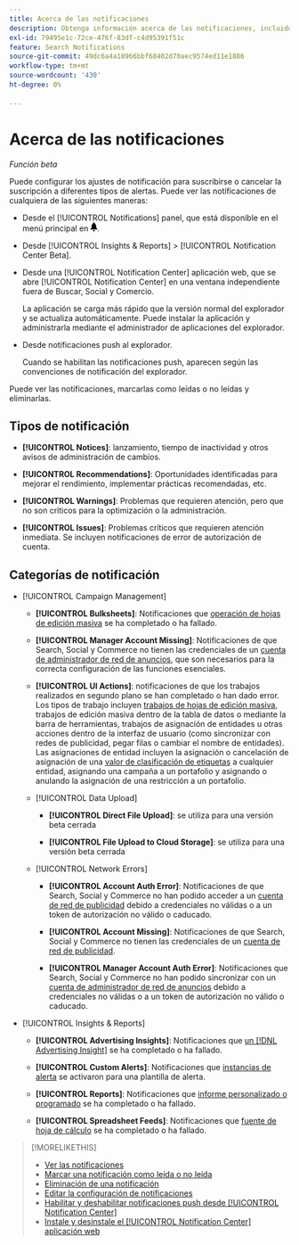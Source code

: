 ```yaml
---
title: Acerca de las notificaciones
description: Obtenga información acerca de las notificaciones, incluidos los distintos tipos y categorías.
exl-id: 79495e1c-72ce-476f-83df-c4d95391f51c
feature: Search Notifications
source-git-commit: 49dc6a4a18966bbf68402d70aec9574ed11e1886
workflow-type: tm+mt
source-wordcount: '430'
ht-degree: 0%

---
```


# Acerca de las notificaciones

*Función beta*

Puede configurar los ajustes de notificación para suscribirse o cancelar la suscripción a diferentes tipos de alertas. Puede ver las notificaciones de cualquiera de las siguientes maneras:

* Desde el [!UICONTROL Notifications] panel, que está disponible en el menú principal en ![Notificaciones](/help/search-social-commerce/assets/notifications-panel.png "Notificaciones").

* Desde [!UICONTROL Insights & Reports] > [!UICONTROL Notification Center Beta].

* Desde una [!UICONTROL Notification Center] aplicación web, que se abre [!UICONTROL Notification Center] en una ventana independiente fuera de Buscar, Social y Comercio.

  La aplicación se carga más rápido que la versión normal del explorador y se actualiza automáticamente. Puede instalar la aplicación y administrarla mediante el administrador de aplicaciones del explorador.

* Desde notificaciones push al explorador.

  Cuando se habilitan las notificaciones push, aparecen según las convenciones de notificación del explorador.

Puede ver las notificaciones, marcarlas como leídas o no leídas y eliminarlas.

## Tipos de notificación

* **[!UICONTROL Notices]**: lanzamiento, tiempo de inactividad y otros avisos de administración de cambios.

* **[!UICONTROL Recommendations]**: Oportunidades identificadas para mejorar el rendimiento, implementar prácticas recomendadas, etc.

* **[!UICONTROL Warnings]**: Problemas que requieren atención, pero que no son críticos para la optimización o la administración.

* **[!UICONTROL Issues]**: Problemas críticos que requieren atención inmediata. Se incluyen notificaciones de error de autorización de cuenta.

## Categorías de notificación

* [!UICONTROL Campaign Management]

   * **[!UICONTROL Bulksheets]**: Notificaciones que [operación de hojas de edición masiva](/help/search-social-commerce/campaign-management/bulksheets/bulksheet-about.md) se ha completado o ha fallado.

   * **[!UICONTROL Manager Account Missing]**: Notificaciones de que Search, Social y Commerce no tienen las credenciales de un [cuenta de administrador de red de anuncios](/help/search-social-commerce/admin/manager-accounts.md), que son necesarios para la correcta configuración de las funciones esenciales.

   * **[!UICONTROL UI Actions]**: notificaciones de que los trabajos realizados en segundo plano se han completado o han dado error. Los tipos de trabajo incluyen [trabajos de hojas de edición masiva](/help/search-social-commerce/campaign-management/bulksheets/bulksheet-about.md), trabajos de edición masiva dentro de la tabla de datos o mediante la barra de herramientas, trabajos de asignación de entidades u otras acciones dentro de la interfaz de usuario (como sincronizar con redes de publicidad, pegar filas o cambiar el nombre de entidades). Las asignaciones de entidad incluyen la asignación o cancelación de asignación de una [valor de clasificación de etiquetas](/help/search-social-commerce/campaign-management/label-classifications/classification-about.md) a cualquier entidad, asignando una campaña a un portafolio y asignando o anulando la asignación de una restricción a un portafolio.<!--Link "constraint" to constraint-about.md if that file is ever public -->

   * [!UICONTROL Data Upload]

      * **[!UICONTROL Direct File Upload]**: se utiliza para una versión beta cerrada

      * **[!UICONTROL File Upload to Cloud Storage]**: se utiliza para una versión beta cerrada

   * [!UICONTROL Network Errors]

      * **[!UICONTROL Account Auth Error]**: Notificaciones de que Search, Social y Commerce no han podido acceder a un [cuenta de red de publicidad](/help/search-social-commerce/campaign-management/accounts/ad-network-account-about.md) debido a credenciales no válidas o a un token de autorización no válido o caducado.

      * **[!UICONTROL Account Missing]**: Notificaciones de que Search, Social y Commerce no tienen las credenciales de un [cuenta de red de publicidad](/help/search-social-commerce/campaign-management/accounts/ad-network-account-about.md).

      * **[!UICONTROL Manager Account Auth Error]**: Notificaciones que Search, Social y Commerce no han podido sincronizar con un [cuenta de administrador de red de anuncios](/help/search-social-commerce/admin/manager-accounts.md) debido a credenciales no válidas o a un token de autorización no válido o caducado.

  <!--
  * [!UICONTROL Setup Errors]
  
    * **[!UICONTROL Adobe Analytics Tracking Setup Error]**: : Notifications that the [!UICONTROL Landing Page Suffix] value is incorrect, missing, or contains an incorrect [AMO ID template](/help/integrations/analytics/ids.md#amo-id-formats); the [!UICONTROL Tracking Template] is incorrect or missing; or the [!UICONTROL Landing Page Suffix] or [!UICONTROL Tracking Template] is overridden at a lower level by an incorrect value. Separate notifications are sent a) for errors at the account level and b) for errors at the campaign and lower levels.
    
    * **[!UICONTROL Manager Account Missing]**: Notifications that Search, Social, & Commerce is missing the credentials for an [ad network manager account](/help/search-social-commerce/admin/manager-accounts.md), which are required for the correct setup of critical functions.
  -->

* [!UICONTROL Insights & Reports]

   * **[!UICONTROL Advertising Insights]**: Notificaciones que [un [!DNL Advertising Insight]](/help/search-social-commerce/advertising-insights/insight-about.md) se ha completado o ha fallado.

   * **[!UICONTROL Custom Alerts]**: Notificaciones que [instancias de alerta](/help/search-social-commerce/alerts/alert-about.md) se activaron para una plantilla de alerta.

   * **[!UICONTROL Reports]**: Notificaciones que [informe personalizado o programado](/help/search-social-commerce/reports/report-about.md) se ha completado o ha fallado.

   * **[!UICONTROL Spreadsheet Feeds]**: Notificaciones que [fuente de hoja de cálculo](/help/search-social-commerce/reports/automation/spreadsheet-feeds/spreadsheet-feed-about.md) se ha completado o ha fallado.

<!--
* [!UICONTROL Optimization]

  * **[!UICONTROL Accuracy]**: 

-->

<!--
* [!UICONTROL Portfolio Management]

  * **[!UICONTROL Simulation Report]**: 

-->

<!--
* [!UICONTROL System]

  * **[!UICONTROL Change Management]**: 

-->

>[!MORELIKETHIS]
>
>* [Ver las notificaciones](notification-view.md)
>* [Marcar una notificación como leída o no leída](notification-mark-read-unread.md)
>* [Eliminación de una notificación](notification-delete.md)
>* [Editar la configuración de notificaciones](notification-edit.md)
>* [Habilitar y deshabilitar notificaciones push desde [!UICONTROL Notification Center]](notifications-push-enable-disable.md)
>* [Instale y desinstale el [!UICONTROL Notification Center] aplicación web](notification-app-install-uninstall.md)
